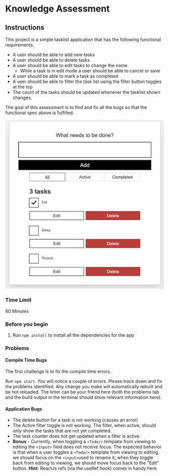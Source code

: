 # Knowledge Assessment

## Instructions

This project is a simple tasklist application that has the following functional requirements.

- A user should be able to add new tasks
- A user should be able to delete tasks
- A user should be able to edit tasks to change the name
  - While a task is in edit mode a user should be able to cancel or save
- A user should be able to mark a task as completed
- A user should be able to filter the task list using the filter button toggles at the top
- The count of the tasks should be updated whenever the tasklist shown changes.

The goal of this assessment is to find and fix all the bugs so that the functional spec above is fulfilled.

![TaskList App](./docs/img/TaskList.png)

### Time Limit

60 Minutes

### Before you begin

1. Run `npm install` to install all the dependencies for the app

### Problems

#### Compile Time Bugs

The first challenge is to fix the compile time errors.

Run `npm start`. You will notice a couple of errors. Please track down and fix the problems identified.
Any change you make will automatically rebuilt and be hot reloaded.
The linter can be your friend here (both the problems tab and the build output in the terminal should show relevant information here).

#### Application Bugs

- The delete button for a task is not working (causes an error)
- The Active filter toggle is not working.  The filter, when active, should only show the tasks that are not yet completed.
- The task counter does not get updated when a filter is active.
- **Bonus** - Currently, when toggling a `<Todo/>` template from viewing to editing the `<input>` field does not receive focus. The expected behavior is that when a user toggles a `<Todo/>` template from viewing to editing, we should focus on the `<input>`used to rename it; when they toggle back from editing to viewing, we should move focus back to the "Edit" button.  **Hint**: ReactJs refs (via the useRef hook) comes in handy here.
